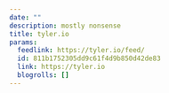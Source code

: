 ```yaml
---
date: ""
description: mostly nonsense
title: tyler.io
params:
  feedlink: https://tyler.io/feed/
  id: 811b1752305dd9c61f4d9b850d42de83
  link: https://tyler.io
  blogrolls: []
---
```

